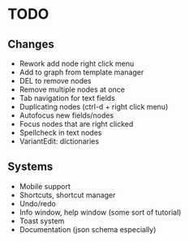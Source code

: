 # TODO
## Changes
- Rework add node right click menu
- Add to graph from template manager
- DEL to remove nodes
- Remove multiple nodes at once
- Tab navigation for text fields
- Duplicating nodes (ctrl-d + right click menu)
- Autofocus new fields/nodes
- Focus nodes that are right clicked
- Spellcheck in text nodes
- VariantEdit: dictionaries
## Systems
- Mobile support
- Shortcuts, shortcut manager
- Undo/redo
- Info window, help window (some sort of tutorial)
- Toast system
- Documentation (json schema especially)

